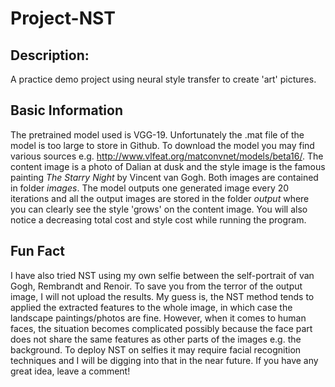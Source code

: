# Project-NST
## Description: 
A practice demo project using neural style transfer to create 'art' pictures.
## Basic Information
The pretrained model used is VGG-19. Unfortunately the .mat file of the model is too large to store in Github.
To download the model you may find various sources e.g. http://www.vlfeat.org/matconvnet/models/beta16/.
The content image is a photo of Dalian at dusk and the style image is the famous painting *The Starry Night* by Vincent van Gogh. Both images are contained in folder *images*.
The model outputs one generated image every 20 iterations and all the output images are stored in the folder *output* where you can clearly see the style 'grows' on the content image. You will also notice a decreasing total cost and style cost while running the program.

## Fun Fact
I have also tried NST using my own selfie between the self-portrait of van Gogh, Rembrandt and Renoir. To save you from the terror of the output image, I will not upload the results. My guess is, the NST method tends to applied the extracted features to the whole image, in which case the landscape paintings/photos are fine. However, when it comes to human faces, the situation becomes complicated possibly because the face part does not share the same features as other parts of the images e.g. the background. To deploy NST on selfies it may require facial recognition techniques and I will be digging into that in the near future. If you have any great idea, leave a comment!
